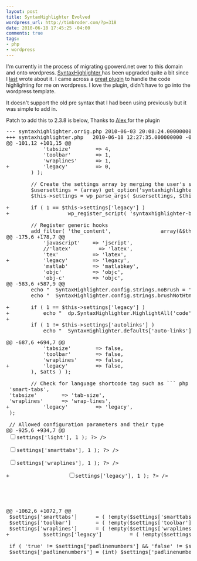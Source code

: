 ```yaml
--- 
layout: post
title: SyntaxHighlighter Evolved
wordpress_url: http://timbroder.com/?p=318
date: 2010-06-18 17:45:25 -04:00
comments: true
tags: 
- php
- wordpress
---
```

I'm currently in the process of migrating gpowerd.net over to this domain and onto wordpress. <a href="http://alexgorbatchev.com/wiki/SyntaxHighlighter" target="_blank"> SyntaxHighlighter </a>has been upgraded quite a bit since I <a href="http://www.timbroder.com/2007/07/howto-post-code/" target="_self">last</a> wrote about it. I came across a <a href="http://wordpress.org/extend/plugins/syntaxhighlighter/" target="_blank">great plugin</a> to handle the code highlighting for me on wordpress. I love the plugin, didn't have to go into the wordpress template.

It doesn't support the old pre syntax that I had been using previously but it was simple to add in.

Patch to add this to 2.3.8 is below, Thanks to <a href="http://www.viper007bond.com/wordpress-plugins/syntaxhighlighter/" target="_blank">Alex </a>for the plugin
<pre class="brush: php">--- syntaxhighlighter.orrig.php	2010-06-03 20:08:24.000000000 -0500
+++ syntaxhighlighter.php	2010-06-18 12:27:35.000000000 -0500
@@ -101,12 +101,15 @@
 			'tabsize'        => 4,
 			'toolbar'        => 1,
 			'wraplines'      => 1,
+			'legacy'         => 0,
 		) );

 		// Create the settings array by merging the user's settings and the defaults
 		$usersettings = (array) get_option('syntaxhighlighter_settings');
 		$this->settings = wp_parse_args( $usersettings, $this->defaultsettings );

+		if ( 1 == $this->settings['legacy'] )
+					wp_register_script( 'syntaxhighlighter-brush-legacy',             plugins_url('syntaxhighlighter/syntaxhighlighter/scripts/shLegacy.js'),            array(),                         $this->agshver );

 		// Register generic hooks
 		add_filter( 'the_content',                array(&amp;$this, 'parse_shortcodes'),                              7 );
@@ -175,6 +178,7 @@
 			'javascript'    => 'jscript',
 			//'latex'         => 'latex',
 			'tex'           => 'latex',
+			'legacy'        => 'legacy',
 			'matlab'        => 'matlabkey',
 			'objc'          => 'objc',
 			'obj-c'         => 'objc',
@@ -583,6 +587,9 @@
 		echo "	SyntaxHighlighter.config.strings.noBrush = '" . $this->js_escape_singlequotes( __( "Can't find brush for: ", 'syntaxhighlighter' ) ) . "';\n";
 		echo "	SyntaxHighlighter.config.strings.brushNotHtmlScript = '" . $this->js_escape_singlequotes( __( "Brush wasn't configured for html-script option: ", 'syntaxhighlighter' ) ) . "';\n";

+		if ( 1 == $this->settings['legacy'] )
+			echo "	dp.SyntaxHighlighter.HighlightAll('code');\n";
+
 		if ( 1 != $this->settings['autolinks'] )
 			echo "	SyntaxHighlighter.defaults['auto-links'] = false;\n";

@@ -687,6 +694,7 @@
 			'tabsize'        => false,
 			'toolbar'        => false,
 			'wraplines'      => false,
+			'legacy'         => false,
 		), $atts ) );

 		// Check for language shortcode tag such as ``` php
<?php
code```



@@ -771,6 +779,7 @@
 'smarttabs'      => 'smart-tabs',
 'tabsize'        => 'tab-size',
 'wraplines'      => 'wrap-lines',
+			'legacy'         => 'legacy',
 );

 // Allowed configuration parameters and their type
@@ -925,6 +934,7 @@
 <label for="syntaxhighlighter-light"><input id="syntaxhighlighter-light" name="syntaxhighlighter_settings[light]" type="checkbox" value="1" />settings['light'], 1 ); ?> /> </label>

 <label for="syntaxhighlighter-smarttabs"><input id="syntaxhighlighter-smarttabs" name="syntaxhighlighter_settings[smarttabs]" type="checkbox" value="1" />settings['smarttabs'], 1 ); ?> /> </label>

 <label for="syntaxhighlighter-wraplines"><input id="syntaxhighlighter-wraplines" name="syntaxhighlighter_settings[wraplines]" type="checkbox" value="1" />settings['wraplines'], 1 ); ?> /> </label>

+					<label for="syntaxhighlighter-legacy"><input id="syntaxhighlighter-legacy" name="syntaxhighlighter_settings[legacy][/legacy]" type="checkbox" value="1" />settings['legacy'], 1 ); ?> /> </label>

 <!--<label for="syntaxhighlighter-htmlscript"><input name="syntaxhighlighter_settings[htmlscript]" type="checkbox" id="syntaxhighlighter-htmlscript" value="1"  /> -->
 


@@ -1062,6 +1072,7 @@
 $settings['smarttabs']      = ( !empty($settings['smarttabs']) )      ? 1 : 0;
 $settings['toolbar']        = ( !empty($settings['toolbar']) )        ? 1 : 0;
 $settings['wraplines']      = ( !empty($settings['wraplines']) )      ? 1 : 0;
+			$settings['legacy']         = ( !empty($settings['legacy']) )         ? 1 : 0;

 if ( 'true' != $settings['padlinenumbers'] &amp;&amp; 'false' != $settings['padlinenumbers'] )
 $settings['padlinenumbers'] = (int) $settings['padlinenumbers'];
</pre>
